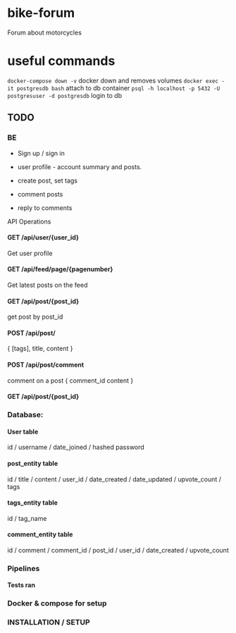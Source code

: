 # bike-forum
Forum about motorcycles 

# useful commands
`docker-compose down -v` docker down and removes volumes
`docker exec -it postgresdb bash` attach to db container
`psql -h localhost -p 5432 -U postgresuser -d postgresdb` login to db

## TODO

### BE

* Sign up / sign in
* user profile - account summary and posts.

* create post, set tags
* comment posts
* reply to comments


API Operations

#### GET /api/user/{user_id}
Get user profile

#### GET /api/feed/page/{pagenumber}
Get latest posts on the feed

#### GET /api/post/{post_id}
get post by post_id

#### POST /api/post/
{
    [tags],
    title,
    content
}

#### POST /api/post/comment
comment on a post
{
    comment_id
    content
}

#### GET /api/post/{post_id}


### Database:

#### User table
id / username / date_joined / hashed password

#### post_entity table
id / title / content / user_id / date_created / date_updated / upvote_count / tags

#### tags_entity table
id / tag_name

#### comment_entity table
id / comment / comment_id / post_id / user_id / date_created / upvote_count

### Pipelines 

#### Tests ran

### Docker & compose for setup

### INSTALLATION / SETUP
